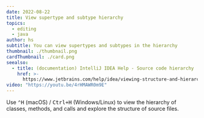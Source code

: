 ```yaml
---
date: 2022-08-22
title: View supertype and subtype hierarchy
topics:
  - editing
  - java
author: hs
subtitle: You can view supertypes and subtypes in the hierarchy
thumbnail: ./thumbnail.png
cardThumbnail: ./card.png
seealso:
  - title: (documentation) IntelliJ IDEA Help - Source code hierarchy
    href: >-
      https://www.jetbrains.com/help/idea/viewing-structure-and-hierarchy-of-the-source-code.html
video: "https://youtu.be/4rHMAWR0m9E"
---
```


Use <kbd>⌃H</kbd> (macOS) / <kbd>Ctrl+H</kbd> (Windows/Linux) to view the hierarchy of classes, methods, and calls and explore the structure of source files.
